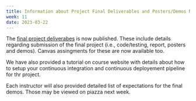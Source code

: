 ```yaml
---
title: Information about Project Final Deliverables and Posters/Demos Now Available
week: 11
date: 2023-03-22
---
```

The [final project deliverabes](/CS4530-Spring-2023/Assignments/project-deliverable) is now published. These include details regarding submission of the final project (i.e., code/testing, report, posters and demos). Canvas assingments for these are now available too.

We have also provided a tutorial on course website with details about how to setup your continuous integration and continuous deployement pipeline for thr project.

Each instructor will also provided detailed list of expectations for the final demos. Those may be viewed on piazza next week.